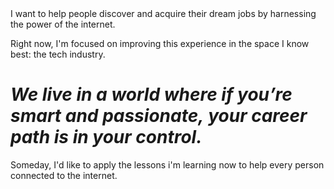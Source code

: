 <div class="one-third mission-blurb">
I want to help people discover and acquire their dream jobs by harnessing the power of the internet.
</div>

Right now, I'm focused on improving this experience in the space I know best: the tech industry. 

<h1><em>We live in a world where if you’re smart and passionate,<wbr> your career path is in your control.</em></h1>

<div class="two-thirds mission-future" style="float: right">
Someday, I'd like to apply the lessons i'm learning now to help every person connected to the internet.
</div>